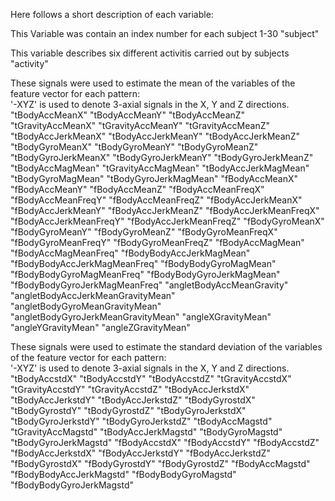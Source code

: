 Here follows a short description of each variable:

This Variable was contain an index number for each subject 1-30
"subject"

This variable describes six different activitis carried out by subjects
"activity"

These signals were used to estimate the mean of the variables of the feature vector for each pattern:  
'-XYZ' is used to denote 3-axial signals in the X, Y and Z directions.
"tBodyAccMeanX"
"tBodyAccMeanY"
"tBodyAccMeanZ"
"tGravityAccMeanX"
"tGravityAccMeanY"
"tGravityAccMeanZ"
"tBodyAccJerkMeanX"
"tBodyAccJerkMeanY"
"tBodyAccJerkMeanZ"
"tBodyGyroMeanX"
"tBodyGyroMeanY"
"tBodyGyroMeanZ"
"tBodyGyroJerkMeanX"
"tBodyGyroJerkMeanY"
"tBodyGyroJerkMeanZ"
"tBodyAccMagMean"
"tGravityAccMagMean"
"tBodyAccJerkMagMean"
"tBodyGyroMagMean"
"tBodyGyroJerkMagMean"
"fBodyAccMeanX"
"fBodyAccMeanY"
"fBodyAccMeanZ"
"fBodyAccMeanFreqX"
"fBodyAccMeanFreqY"
"fBodyAccMeanFreqZ"
"fBodyAccJerkMeanX"
"fBodyAccJerkMeanY"
"fBodyAccJerkMeanZ"
"fBodyAccJerkMeanFreqX"
"fBodyAccJerkMeanFreqY"
"fBodyAccJerkMeanFreqZ"
"fBodyGyroMeanX"
"fBodyGyroMeanY"
"fBodyGyroMeanZ"
"fBodyGyroMeanFreqX"
"fBodyGyroMeanFreqY"
"fBodyGyroMeanFreqZ"
"fBodyAccMagMean"
"fBodyAccMagMeanFreq"
"fBodyBodyAccJerkMagMean"
"fBodyBodyAccJerkMagMeanFreq"
"fBodyBodyGyroMagMean"
"fBodyBodyGyroMagMeanFreq"
"fBodyBodyGyroJerkMagMean"
"fBodyBodyGyroJerkMagMeanFreq"
"angletBodyAccMeanGravity"
"angletBodyAccJerkMeanGravityMean"
"angletBodyGyroMeanGravityMean"
"angletBodyGyroJerkMeanGravityMean"
"angleXGravityMean"
"angleYGravityMean"
"angleZGravityMean"


These signals were used to estimate the standard deviation of the variables of the feature vector for each pattern:  
'-XYZ' is used to denote 3-axial signals in the X, Y and Z directions.
"tBodyAccstdX"
"tBodyAccstdY"
"tBodyAccstdZ"
"tGravityAccstdX"
"tGravityAccstdY"
"tGravityAccstdZ"
"tBodyAccJerkstdX"
"tBodyAccJerkstdY"
"tBodyAccJerkstdZ"
"tBodyGyrostdX"
"tBodyGyrostdY"
"tBodyGyrostdZ"
"tBodyGyroJerkstdX"
"tBodyGyroJerkstdY"
"tBodyGyroJerkstdZ"
"tBodyAccMagstd"
"tGravityAccMagstd"
"tBodyAccJerkMagstd"
"tBodyGyroMagstd"
"tBodyGyroJerkMagstd"
"fBodyAccstdX"
"fBodyAccstdY"
"fBodyAccstdZ"
"fBodyAccJerkstdX"
"fBodyAccJerkstdY"
"fBodyAccJerkstdZ"
"fBodyGyrostdX"
"fBodyGyrostdY"
"fBodyGyrostdZ"
"fBodyAccMagstd"
"fBodyBodyAccJerkMagstd"
"fBodyBodyGyroMagstd"
"fBodyBodyGyroJerkMagstd"
